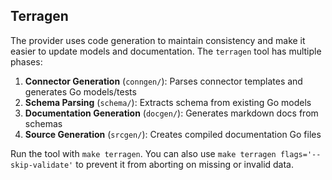 
## Terragen

The provider uses code generation to maintain consistency and make it easier to update models
and documentation. The `terragen` tool has multiple phases:

1. **Connector Generation** (`conngen/`): Parses connector templates and generates Go models/tests
2. **Schema Parsing** (`schema/`): Extracts schema from existing Go models  
3. **Documentation Generation** (`docgen/`): Generates markdown docs from schemas
4. **Source Generation** (`srcgen/`): Creates compiled documentation Go files

Run the tool with `make terragen`. You can also use `make terragen flags='--skip-validate'` to prevent
it from aborting on missing or invalid data.
